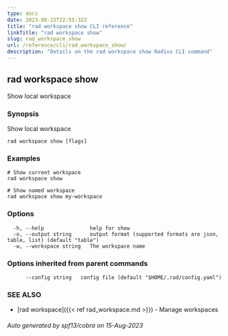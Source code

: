 ```yaml
---
type: docs
date: 2023-08-15T22:55:32Z
title: "rad workspace show CLI reference"
linkTitle: "rad workspace show"
slug: rad_workspace_show
url: /reference/cli/rad_workspace_show/
description: "Details on the rad workspace show Radius CLI command"
---
```

## rad workspace show

Show local workspace

### Synopsis

Show local workspace

```
rad workspace show [flags]
```

### Examples

```
# Show current workspace
rad workspace show

# Show named workspace
rad workspace show my-workspace
```

### Options

```
  -h, --help               help for show
  -o, --output string      output format (supported formats are json, table, list) (default "table")
  -w, --workspace string   The workspace name
```

### Options inherited from parent commands

```
      --config string   config file (default "$HOME/.rad/config.yaml")
```

### SEE ALSO

* [rad workspace]({{< ref rad_workspace.md >}})	 - Manage workspaces

###### Auto generated by spf13/cobra on 15-Aug-2023
